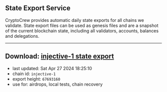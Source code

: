 ## State Export Service
CryptoCrew provides automatic daily state exports for all chains we validate. State export files can be used as genesis files and are a snapshot of the current blockchain state, including all validators, accounts, balances and delegations.

---
**Download: [injective-1 state export](https://dl-eu2.ccvalidators.com/SERVICE/injective/injective-1_export_67693160.json)**
---

- last updated: Sat Apr 27 2024 18:25:10
- chain id: `injective-1`
- export height: `67693160`
- use for: airdrops, local tests, chain recovery
